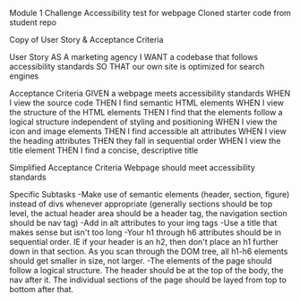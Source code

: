 Module 1 Challenge
Accessibility test for webpage
Cloned starter code from student repo

Copy of User Story & Acceptance Criteria 

User Story
AS A marketing agency
I WANT a codebase that follows accessibility standards
SO THAT our own site is optimized for search engines

Acceptance Criteria
GIVEN a webpage meets accessibility standards
WHEN I view the source code
THEN I find semantic HTML elements
WHEN I view the structure of the HTML elements
THEN I find that the elements follow a logical structure independent of styling and positioning
WHEN I view the icon and image elements
THEN I find accessible alt attributes
WHEN I view the heading attributes
THEN they fall in sequential order
WHEN I view the title element
THEN I find a concise, descriptive title

Simplified Acceptance Criteria 
Webpage should meet accessibility standards

Specific Subtasks
-Make use of semantic elements (header, section, figure) instead of divs whenever appropriate (generally sections should be top level, the actual header area should be a header tag, the navigation section should be nav tag)
-Add in alt attributes to your img tags
-Use a title that makes sense but isn't too long
-Your h1 through h6 attributes should be in sequential order. IE if your header is an h2, then don't place an h1 further down in that section. As you scan through the DOM tree, all h1-h6 elements should get smaller in size, not larger.
-The elements of the page should follow a logical structure. The header should be at the top of the body, the nav after it. The individual sections of the page should be layed from top to bottom after that.